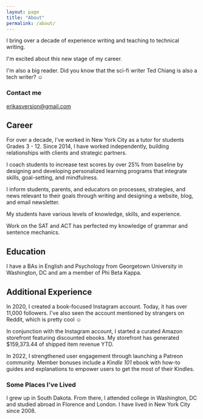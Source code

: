 ```yaml
---
layout: page
title: "About"
permalink: /about/
---
```


I bring over a decade of experience writing and teaching to technical writing.

I'm excited about this new stage of my career.

I'm also a big reader. Did you know that the sci-fi writer Ted Chiang is also a tech writer? ☺️


### Contact me

[erikasversion@gmail.com](mailto:erikasversion@gmail.com)

## Career

For over a decade, I've worked in New York City as a tutor for students Grades 3 - 12. Since 2014, I have worked independently, building relationships with clients and strategic partners.

I coach students to increase test scores by over 25% from baseline by designing and developing personalized learning programs that integrate skills, goal-setting, and mindfulness.

I inform students, parents, and educators on processes, strategies, and news relevant to their goals through writing and designing a website, blog, and email newsletter.

My students have various levels of knowledge, skills, and experience.

Work on the SAT and ACT has perfected my knowledge of grammar and sentence mechanics.


## Education

I have a BAs in English and Psychology from Georgetown University in Washington, DC and am a member of Phi Beta Kappa. 


## Additional Experience

In 2020, I created a book-focused Instagram account. Today, it has over 11,000 followers. I've also seen the account mentioned by strangers on Reddit, which is pretty cool ☺️

In conjunction with the Instagram account, I started a curated Amazon storefront featuring discounted ebooks. My storefront has generated $159,373.44 of shipped item revenue YTD.

In 2022, I strengthened user engagement through launching a Patreon community. Member bonuses include a *Kindle 101* ebook with how-to guides and explanations to empower users to get the most of their Kindles.


### Some Places I've Lived

I grew up in South Dakota. From there, I attended college in Washington, DC and studied abroad in Florence and London. I have lived in New York City since 2008.
